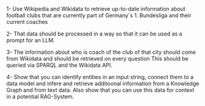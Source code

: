 1- Use Wikipedia and Wikidata to retrieve up-to-date information about football clubs that are currently part of Germany`s 1. Bundesliga and their current coaches

2- That data should be processed in a way so that it can be used as a prompt for an LLM.

3- The information about who is coach of the club of that city should come from Wikidata and should be retrieved on every question This should be queried via SPARQL and the Wikidata API.

4- Show that you can identify entities in an input string, connect them to a data model and infere and retrieve additoonal information from a Knowledge Graph and from text data. Also show that you can use this data for context in a potential RAG-System.


